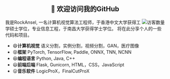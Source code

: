 <h2 align="center">👋 欢迎访问我的GitHub</h2>
<p align="center">
</p>

<img align='right' src="https://profile-counter.glitch.me/rockansel/count.svg" alt="访客数量"/>

我是RockAnsel, 一名计算机视觉算法工程师，于香港中文大学获得工学硕士学位，专业信息工程，于南昌大学获得学士学位。
将在此分享个人的一些代码和项目。


- 😄**计算机视觉** 语义分割，实例分割，视频分割，GAN，医疗图像 
- 😝**框架** PyTorch, TensorFlow, Paddle, ONNX, TNN, NCNN 
- 😆**编程语言** Python, Java, C++
- 😃**前端后端** Flask, Gunicorn, HTML，CSS，JavaScript
- 😛**音乐软件** LogicProX，FinalCutProX  

<!--
**RockAnsel/RockAnsel** is a ✨ _special_ ✨ repository because its `README.md` (this file) appears on your GitHub profile.

Here are some ideas to get you started:

- 🔭 I’m currently working on ...
- 🌱 I’m currently learning ...
- 👯 I’m looking to collaborate on ...
- 🤔 I’m looking for help with ...
- 💬 Ask me about ...
- 📫 How to reach me: ...
- 😄 Pronouns: ...
- ⚡ Fun fact: ...
-->
